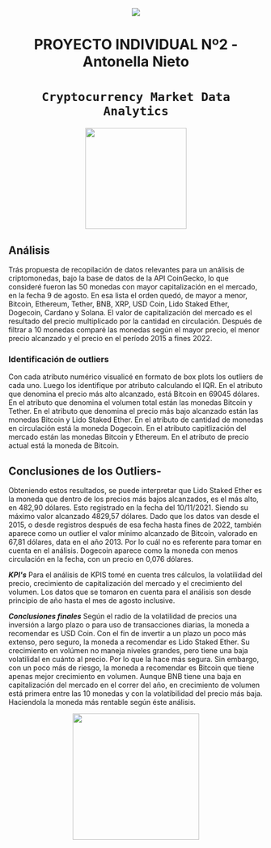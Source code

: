 <p align='center'>
<img src ="https://d31uz8lwfmyn8g.cloudfront.net/Assets/logo-henry-white-lg.png">
<p>

<h1 align='center'>
 <b>PROYECTO INDIVIDUAL Nº2 - Antonella Nieto</b>
</h1>
 
# <h1 align="center">**`Cryptocurrency Market Data Analytics`**</h1>


<p align='center'>
<img src = 'https://www.bbva.com/wp-content/uploads/2022/03/BBVA-2022-Criptomoneda.jpg' height = 200>
<p>

## **Análisis**

Trás propuesta de recopilación de datos relevantes para un análisis de criptomonedas, bajo la base de datos de la API CoinGecko, lo que consideré fueron las 50 monedas con mayor capitalización en el mercado, en la fecha 9 de agosto. 
En esa lista el orden quedó, de mayor a menor, Bitcoin, Ethereum, Tether, BNB, XRP, USD Coin, Lido Staked Ether, Dogecoin, Cardano y Solana.
El valor de capitalización del mercado es el resultado del precio multiplicado por la cantidad en circulación.
Después de filtrar a 10 monedas comparé las monedas según el mayor precio, el menor precio alcanzado y el precio en el período 2015 a fines 2022. 


### **Identificación de outliers**

Con cada atributo numérico visualicé en formato de box plots los outliers de cada uno.
Luego los identifique por atributo calculando el IQR.
En el atributo que denomina el precio más alto alcanzado, está Bitcoin en 69045 dólares. 
En el atributo que denomina el volumen total están las monedas Bitcoin y Tether.
En el atributo que denomina el precio más bajo alcanzado están las monedas Bitcoin y Lido Staked Ether.
En el atributo de cantidad de monedas en circulación está la moneda Dogecoin.
En el atributo capitlización del mercado están las monedas Bitcoin y Ethereum.
En el atributo de precio actual está la moneda de Bitcoin.

## **Conclusiones de los Outliers-**

Obteniendo estos resultados, se puede interpretar que Lido Staked Ether es la moneda que dentro de los precios más bajos alcanzados, es el más alto, en 482,90 dólares. Esto registrado en la fecha del 10/11/2021. Siendo su máximo valor alcanzado 4829,57 dólares.
Dado que los datos van desde el 2015, o desde registros después de esa fecha hasta fines de 2022, también aparece como un outlier el valor mínimo alcanzado de Bitcoin, valorado en 67,81 dólares, data en el año 2013. Por lo cuál no es referente para tomar en cuenta en el análisis.
Dogecoin aparece como la moneda con menos circulación en la fecha, con un precio en 0,076 dólares. 


***KPI's***
Para el análisis de KPIS tomé en cuenta tres cálculos, la volatilidad del precio, crecimiento de capitalización del mercado y el crecimiento del volumen.
Los datos que se tomaron en cuenta para el análisis son desde principio de año hasta el mes de agosto inclusive.


***Conclusiones finales***
Según el radio de la volatilidad de precios una inversión a largo plazo o para uso de transacciones diarias, la moneda a recomendar es USD Coin. Con el fin de invertir a un plazo un poco más extenso, pero seguro, la moneda a recomendar es Lido Staked Ether. Su crecimiento  en volúmen no maneja niveles grandes, pero tiene una baja volatilidal en cuánto al precio. Por lo que la hace más segura. Sin embargo, con un poco más de riesgo, la moneda a recomendar es Bitcoin que tiene apenas mejor crecimiento en volumen.
Aunque BNB tiene una baja en capitalización del mercado en el correr del año, en crecimiento de volumen está primera entre las 10 monedas y con la volatibilidad del precio más baja. Haciendola la moneda más rentable según éste análisis.





  
<p align='center'>
<img src ="https://media.giphy.com/media/BpGWitbFZflfSUYuZ9/giphy.gif" height=250>
<p>
